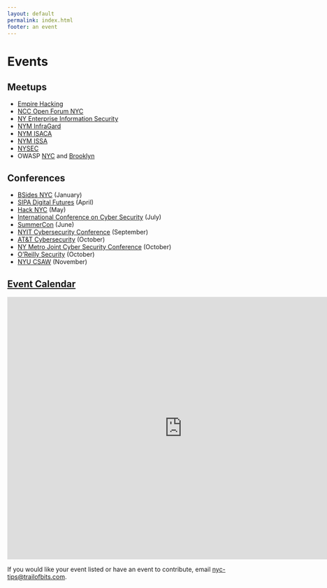 ```yaml
---
layout: default
permalink: index.html
footer: an event
---
```


# Events

## Meetups

* [Empire Hacking](https://www.empirehacking.nyc)
* [NCC Open Forum NYC](https://www.meetup.com/NCCOpenForumNYC/)
* [NY Enterprise Information Security](https://www.meetup.com/NY-Enterprise-Information-Security-Meetup/)
* [NYM InfraGard](https://www.nym-infragard.us/)
* [NYM ISACA](http://www.isaca.org/chapters2/New-York-Metropolitan/Pages/default.aspx)
* [NYM ISSA](https://www.nymissa.org/)
* [NYSEC](https://twitter.com/nysecsec)
* OWASP [NYC](https://www.meetup.com/owaspnycmetro/) and [Brooklyn](https://www.meetup.com/OWASP-Brooklyn/)

## Conferences

* [BSides NYC](https://bsidesnyc.org/) (January)
* [SIPA Digital Futures](https://sipadigitalfutures.org/) (April)
* [Hack NYC](https://q22018.hacknyc.com/en/) (May)
* [International Conference on Cyber Security](http://iccs.fordham.edu/) (July)
* [SummerCon](http://summercon.org/) (June)
* [NYIT Cybersecurity Conference](http://www.nyit.edu/events/annual_cybersecurity_conference) (September)
* [AT&T Cybersecurity](https://www.att.com/att/securityconference/) (October)
* [NY Metro Joint Cyber Security Conference](http://nymjcsc.org/) (October)
* [O’Reilly Security](http://conferences.oreilly.com/security/network-data-security-ny) (October)
* [NYU CSAW](https://csaw.engineering.nyu.edu/) (November)

## [Event Calendar](https://calendar.google.com/calendar/embed?src=trailofbits.com_u4ugmlhgr0nf58s1ji8fteed2k%40group.calendar.google.com&ctz=America/New_York)

<iframe src="https://calendar.google.com/calendar/embed?src=trailofbits.com_u4ugmlhgr0nf58s1ji8fteed2k%40group.calendar.google.com&ctz=America/New_York" style="border: 0" width="800" height="600" frameborder="0" scrolling="no"></iframe>

If you would like your event listed or have an event to contribute, email <a href="mailto:nyc-tips@trailofbits.com">nyc-tips@trailofbits.com</a>.
